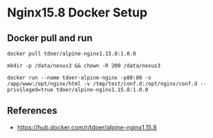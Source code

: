 # Nginx15.8 Docker Setup

## Docker pull and run

```
docker pull tdoer/alpine-nginx1.15.8:1.0.0

mkdir -p /data/nexus3 && chown -R 200 /data/nexus3

docker run --name tdoer-alpine-nginx -p80:80 -v /app/www:/opt/nginx/html -v /tmp/test/conf.d:/opt/nginx/conf.d --privileged=true tdoer/alpine-nginx1.15.8:1.0.0

```

## References

- https://hub.docker.com/r/tdoer/alpine-nginx1.15.8